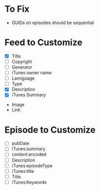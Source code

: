 # To Fix

- GUIDs on episodes should be sequential

# Feed to Customize

- [x] Title
- [ ] Copyright
- [ ] Generator
- [ ] iTunes owner name
- [ ] Lannguage
- [ ] Type
- [x] Description
- [x] iTunes Summary 
- Image
- Link

# Episode to Customize

- [ ] pubDate
- [ ] iTunes:summary
- [ ] content:encoded
- [ ] Description
- [ ] iTunes:episodeType
- [ ] iTunes:title
- [ ] Title
- [ ] iTunes:Keywords
